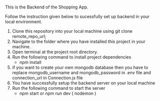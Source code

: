 This is the Backend of the Shopping App.

Follow the instruction given below to sucessfully set up backend in your local environment.

1) Clone this repository into your local machine using git clone remote_repo_url;
2) Navigate to the folder where you have installed this project in your machine.
3) Open terminal at the project root directory.
4) Run the following command to install project dependencies
    - npm install
5) if you want to create your own mongodb database then you have to replace mongodb_username and mongodb_password in .env file and connection_url in Connection.js file
6) You have successfully setup the backend server on your local machine
7) Run the following command to start the server
   - npm start or npm run dev ( nodemon )
